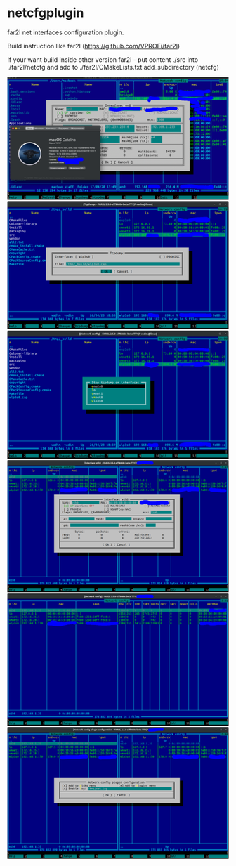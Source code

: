 # netcfgplugin
far2l net interfaces configuration plugin.

Build instruction like far2l (https://github.com/VPROFi/far2l)

If your want build inside other version far2l - put content ./src into ./far2l/netcfg and add to ./far2l/CMakeLists.txt add_subdirectory (netcfg)


![](img/macos.png)
![](img/tcpdump.png)
![](img/tcpdumpstop.png)
![](img/main.png)
![](img/mainwide.png)
![](img/cfg.png)
